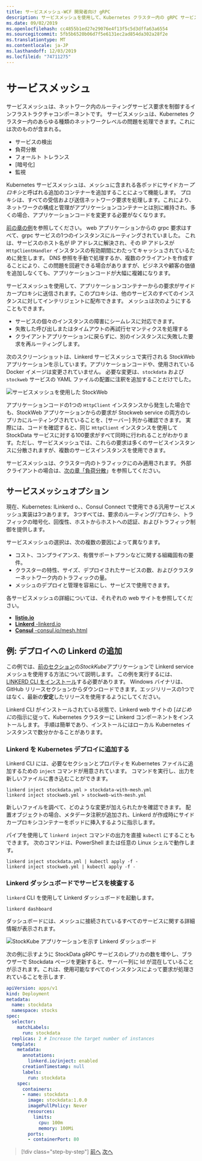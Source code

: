 ```yaml
---
title: サービスメッシュ-WCF 開発者向け gRPC
description: サービスメッシュを使用して、Kubernetes クラスター内の gRPC サービスに要求をルーティングおよび分散します。
ms.date: 09/02/2019
ms.openlocfilehash: cc4855b1ed27e29076e4f13f5c5d3dffa63a6554
ms.sourcegitcommit: 5fb5b6520b06d7f5e6131ec2ad854da302a28f2e
ms.translationtype: MT
ms.contentlocale: ja-JP
ms.lasthandoff: 12/03/2019
ms.locfileid: "74711275"
---
```

# <a name="service-meshes"></a>サービスメッシュ

サービスメッシュは、ネットワーク内のルーティングサービス要求を制御するインフラストラクチャコンポーネントです。 サービスメッシュは、Kubernetes クラスター内のあらゆる種類のネットワークレベルの問題を処理できます。これには次のものが含まれる。

- サービスの検出
- 負荷分散
- フォールト トレランス
- [暗号化]
- 監視

Kubernetes サービスメッシュは、メッシュに含まれる各ポッドにサイドカー*プロキシ*と呼ばれる追加のコンテナーを追加することによって機能します。 プロキシは、すべての受信および送信ネットワーク要求を処理します。これにより、ネットワークの構成と管理がアプリケーションコンテナーとは別に維持され、多くの場合、アプリケーションコードを変更する必要がなくなります。

[前の章の例](kubernetes.md#test-the-application)を参照してください。 web アプリケーションからの grpc 要求はすべて、grpc サービスの1つのインスタンスにルーティングされていました。 これは、サービスのホスト名が IP アドレスに解決され、その IP アドレスが `HttpClientHandler` インスタンスの有効期間にわたってキャッシュされているために発生します。 DNS 参照を手動で処理するか、複数のクライアントを作成することにより、この問題を回避できる場合がありますが、ビジネスや顧客の価値を追加しなくても、アプリケーションコードが大幅に複雑になります。

サービスメッシュを使用して、アプリケーションコンテナーからの要求がサイドカープロキシに送信されます。このプロキシは、他のサービスのすべてのインスタンスに対してインテリジェントに配布できます。 メッシュは次のようにすることもできます。

- サービスの個々のインスタンスの障害にシームレスに対応できます。
- 失敗した呼び出しまたはタイムアウトの再試行セマンティクスを処理する
- クライアントアプリケーションに戻らずに、別のインスタンスに失敗した要求を再ルーティングします。

次のスクリーンショットは、Linkerd サービスメッシュで実行される StockWeb アプリケーションを示しています。アプリケーションコードや、使用されている Docker イメージは変更されていません。 必要な変更は、`stockdata` および `stockweb` サービスの YAML ファイルの配置に注釈を追加することだけでした。

![サービスメッシュを使用した StockWeb](media/service-mesh/stockweb-servicemesh-screenshot.png)

アプリケーションコードの1つの `HttpClient` インスタンスから発生した場合でも、StockWeb アプリケーションからの要求が Stockweb service の両方のレプリカにルーティングされていることを、[サーバー] 列から確認できます。 実際には、コードを確認すると、同じ `HttpClient` インスタンスを使用して StockData サービスに対する100要求がすべて同時に行われることがわかります。ただし、サービスメッシュでは、これらの要求は多くのサービスインスタンスに分散されますが、複数のサービスインスタンスを使用できます。

サービスメッシュは、クラスター内のトラフィックにのみ適用されます。 外部クライアントの場合は、[次の章「負荷分散](load-balancing.md)」を参照してください。

## <a name="service-mesh-options"></a>サービスメッシュオプション

現在、Kubernetes: ILinkerd o、、Consul Connect で使用できる汎用サービスメッシュ実装は3つあります。 3つすべては、要求のルーティング/プロキシ、トラフィックの暗号化、回復性、ホストからホストへの認証、およびトラフィック制御を提供します。

サービスメッシュの選択は、次の複数の要因によって異なります。

- コスト、コンプライアンス、有償サポートプランなどに関する組織固有の要件。
- クラスターの特性、サイズ、デプロイされたサービスの数、およびクラスターネットワーク内のトラフィックの量。
- メッシュのデプロイと管理を容易にし、サービスで使用できます。

各サービスメッシュの詳細については、それぞれの web サイトを参照してください。

- [**Iistio.io**](https://istio.io)
- [**Linkerd** -linkerd.io](https://linkerd.io)
- [**Consul** -consul.io/mesh.html](https://consul.io/mesh.html)

## <a name="example-add-linkerd-to-a-deployment"></a>例: デプロイへの Linkerd の追加

この例では、[前のセクション](kubernetes.md)の*StockKube*アプリケーションで Linkerd service メッシュを使用する方法について説明します。
この例を実行するには、 [LINKERD CLI をインストール](https://linkerd.io/2/getting-started/#step-1-install-the-cli)する必要があります。 Windows バイナリは、GitHub リリースセクションからダウンロードできます。エッジリリースの1つではなく、最新の**安定**したリリースを使用するようにしてください。

Linkerd CLI がインストールされている状態で、Linkerd web サイトの [*はじめに*の指示に従って、Kubernetes クラスターに Linkerd コンポーネントをインストールします。 手順は簡単であり、インストールにはローカル Kubernetes インスタンスで数分かかることがあります。

### <a name="add-linkerd-to-kubernetes-deployments"></a>Linkerd を Kubernetes デプロイに追加する

Linkerd CLI には、必要なセクションとプロパティを Kubernetes ファイルに追加するための `inject` コマンドが用意されています。 コマンドを実行し、出力を新しいファイルに書き込むことができます。

```console
linkerd inject stockdata.yml > stockdata-with-mesh.yml
linkerd inject stockweb.yml > stockweb-with-mesh.yml
```

新しいファイルを調べて、どのような変更が加えられたかを確認できます。 配置オブジェクトの場合、メタデータ注釈が追加され、Linkerd が作成時にサイドカープロキシコンテナーをポッドに挿入するように指示します。

パイプを使用して `linkerd inject` コマンドの出力を直接 `kubectl` にすることもできます。 次のコマンドは、PowerShell または任意の Linux シェルで動作します。

```console
linkerd inject stockdata.yml | kubectl apply -f -
linkerd inject stockweb.yml | kubectl apply -f -
```

### <a name="inspect-services-in-the-linkerd-dashboard"></a>Linkerd ダッシュボードでサービスを検査する

`linkerd` CLI を使用して Linkerd ダッシュボードを起動します。

```console
linkerd dashboard
```

ダッシュボードには、メッシュに接続されているすべてのサービスに関する詳細情報が表示されます。

![StockKube アプリケーションを示す Linkerd ダッシュボード](media/service-mesh/linkerd-screenshot.png)

次の例に示すように StockData gRPC サービスのレプリカの数を増やし、ブラウザーで Stockdata ページを更新すると、サーバー列に Id が混在していることが示されます。これは、使用可能なすべてのインスタンスによって要求が処理されていることを示します.

```yaml
apiVersion: apps/v1
kind: Deployment
metadata:
  name: stockdata
  namespace: stocks
spec:
  selector:
    matchLabels:
      run: stockdata
  replicas: 2 # Increase the target number of instances
  template:
    metadata:
      annotations:
        linkerd.io/inject: enabled
      creationTimestamp: null
      labels:
        run: stockdata
    spec:
      containers:
      - name: stockdata
        image: stockdata:1.0.0
        imagePullPolicy: Never
        resources:
          limits:
            cpu: 100m
            memory: 100Mi
        ports:
        - containerPort: 80
```

>[!div class="step-by-step"]
>[前へ](kubernetes.md)
>[次へ](load-balancing.md)
